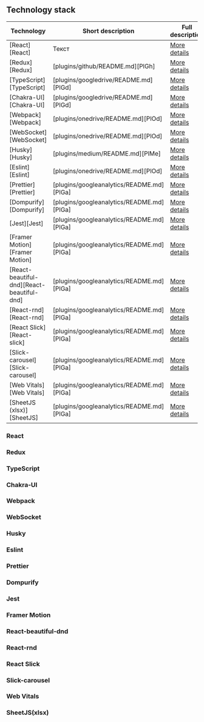 ## Technology stack

| Technology | Short description | Full description |
| ------ | ------ | ------ |
| [React][React] | Текст | [More details](#React) |
| [Redux][Redux] | [plugins/github/README.md][PlGh] | [More details](#Redux) |
| [TypeScript][TypeScript] | [plugins/googledrive/README.md][PlGd] | [More details](#TypeScript) |
| [Chakra-UI][Chakra-UI] | [plugins/googledrive/README.md][PlGd] | [More details](#Chakra-UI) |
| [Webpack][Webpack] | [plugins/onedrive/README.md][PlOd] | [More details](#Webpack) |
| [WebSocket][WebSocket] | [plugins/onedrive/README.md][PlOd] | [More details](#WebSocket) |
| [Husky][Husky] | [plugins/medium/README.md][PlMe] | [More details](#Husky)
| [Eslint][Eslint] | [plugins/onedrive/README.md][PlOd] | [More details](#Eslint)
| [Prettier][Prettier] | [plugins/googleanalytics/README.md][PlGa] | [More details](#Prettier)
| [Dompurify][Dompurify] | [plugins/googleanalytics/README.md][PlGa] | [More details](#Dompurify)
| [Jest][Jest] | [plugins/googleanalytics/README.md][PlGa] | [More details](#Jest)
| [Framer Motion][Framer Motion] | [plugins/googleanalytics/README.md][PlGa] | [More details](#Framer-Motion)
| [React-beautiful-dnd][React-beautiful-dnd] | [plugins/googleanalytics/README.md][PlGa] |[More details](#React-beautiful-dnd)
| [React-rnd][React-rnd] | [plugins/googleanalytics/README.md][PlGa] | [More details](#React-rnd)
| [React Slick][React-slick] | [plugins/googleanalytics/README.md][PlGa] | [More details](#React-slick)
| [Slick-carousel][Slick-carousel] | [plugins/googleanalytics/README.md][PlGa] | [More details](#Slick-carousel)
| [Web Vitals][Web Vitals] | [plugins/googleanalytics/README.md][PlGa] | [More details](#Web-Vitals)
| [SheetJS (xlsx)][SheetJS] | [plugins/googleanalytics/README.md][PlGa] | [More details](#SheetJS-(xlsx))


### React
### Redux
### TypeScript
### Chakra-UI
### Webpack
### WebSocket
### Husky
### Eslint
### Prettier
### Dompurify
### Jest
### Framer Motion
### React-beautiful-dnd
### React-rnd
### React Slick
### Slick-carousel
### Web Vitals
### SheetJS(xlsx)

